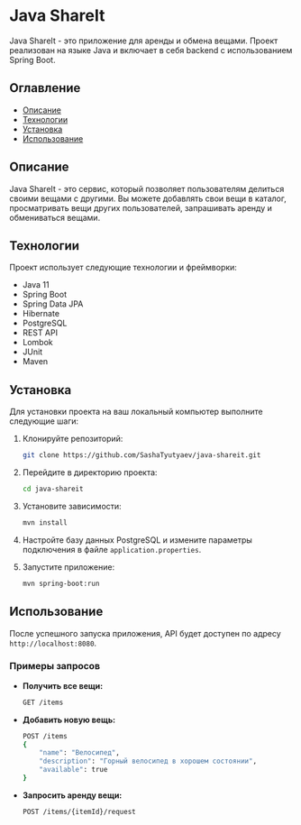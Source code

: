 # Java ShareIt

Java ShareIt - это приложение для аренды и обмена вещами. Проект реализован на языке Java и включает в себя backend с использованием Spring Boot.

## Оглавление

- [Описание](#описание)
- [Технологии](#технологии)
- [Установка](#установка)
- [Использование](#использование)

## Описание

Java ShareIt - это сервис, который позволяет пользователям делиться своими вещами с другими. Вы можете добавлять свои вещи в каталог, просматривать вещи других пользователей, запрашивать аренду и обмениваться вещами.

## Технологии

Проект использует следующие технологии и фреймворки:

- Java 11
- Spring Boot
- Spring Data JPA
- Hibernate
- PostgreSQL
- REST API
- Lombok
- JUnit
- Maven

## Установка

Для установки проекта на ваш локальный компьютер выполните следующие шаги:

1. Клонируйте репозиторий:
    ```sh
    git clone https://github.com/SashaTyutyaev/java-shareit.git
    ```

2. Перейдите в директорию проекта:
    ```sh
    cd java-shareit
    ```

3. Установите зависимости:
    ```sh
    mvn install
    ```

4. Настройте базу данных PostgreSQL и измените параметры подключения в файле `application.properties`.

5. Запустите приложение:
    ```sh
    mvn spring-boot:run
    ```

## Использование

После успешного запуска приложения, API будет доступен по адресу `http://localhost:8080`.

### Примеры запросов

- **Получить все вещи:**
    ```sh
    GET /items
    ```

- **Добавить новую вещь:**
    ```sh
    POST /items
    {
        "name": "Велосипед",
        "description": "Горный велосипед в хорошем состоянии",
        "available": true
    }
    ```

- **Запросить аренду вещи:**
    ```sh
    POST /items/{itemId}/request
    ```

